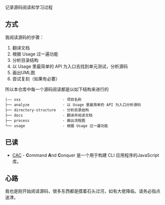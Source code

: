 记录源码阅读和学习过程

## 方式
我阅读源码的步骤：
1. 翻译文档 
2. 根据 Usage 过一遍功能 
3. 分析目录结构
4. 以 Usage 里最简单的 API 为入口去找到单元测试，分析源码
5. 画出UML图
6. 尝试复刻（如果有必要）

所以本仓库中每一个源码阅读都是以如下结构来进行的
```
|—— xxx                   - 项目名称
├── analyze               - 以 Usage 里最简单的 API 为入口分析源码
├── directory-structure   - 分析目录结构
├── docs                  - 翻译并阅读文档
├── process               - 画出流程图
└── usage                 - 根据 Usage 过一遍功能
```

## 已读
- [CAC](https://github.com/cacjs/cac/blob/master/README.md)   - **C**ommand **A**nd **C**onquer 是一个用于构建 CLI 应用程序的JavaScript 库。

## 心路
我也是刚开始阅读源码，很多东西都是摸着石头过河，如有大佬降临，请务必指点迷津。